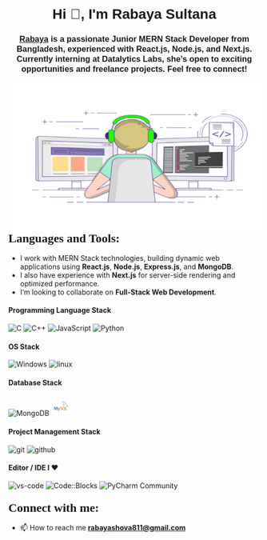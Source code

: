 <!-- Header Section -->
<h1 align="center"><font face="Arial">Hi 👋, I'm Rabaya Sultana </font></h1>
<h3 align="center"><font face="Arial"><a href="https://www.linkedin.com/in/rabaya-sultana/" target="_blank" rel="noreferrer">Rabaya</a> is a passionate Junior MERN Stack Developer from Bangladesh, experienced with React.js, Node.js, and Next.js. Currently interning at Datalytics Labs, she’s open to exciting opportunities and freelance projects. Feel free to connect!</font></h3>



<!-- GIF -->
<img align="right" height="300" width="500" src="https://raw.githubusercontent.com/mikonoid/mikonoid/main/images/gifs/coder3.gif" />

<!-- Languages and Tools Section -->
<h3 align="left"><font size="+2" face="Verdana">Languages and Tools:</font></h3>


- I work with MERN Stack technologies, building dynamic web applications using **React.js**, **Node.js**, **Express.js**, and **MongoDB**.  
- I also have experience with **Next.js** for server-side rendering and optimized performance.  
- I’m looking to collaborate on **Full-Stack Web Development**.



#### Programming Language Stack
<p align="left">
  <img src="https://cdn.jsdelivr.net/gh/devicons/devicon/icons/c/c-original.svg" alt="C" title="C" width="40" height="40"/>
  <img src="https://cdn.jsdelivr.net/gh/devicons/devicon/icons/cplusplus/cplusplus-original.svg" alt="C++" title="C++" width="40" height="40"/>
  <img src="https://cdn.jsdelivr.net/gh/devicons/devicon/icons/javascript/javascript-original.svg" alt="JavaScript" title="JavaScript" width="40" height="40"/>
  <img src="https://cdn.jsdelivr.net/gh/devicons/devicon/icons/python/python-original.svg" alt="Python" title="Python" width="40" height="40"/>
</p>

#### OS Stack
<p align="left">
  <img src="https://cdn.jsdelivr.net/gh/devicons/devicon/icons/windows8/windows8-original.svg" alt="Windows" title="Windows" width="40" height="40"/> 
  <img src="https://brandlogos.net/wp-content/uploads/2020/03/Linux-logo.png" alt="linux" title="linux" width="40" height="40"/>   
</p>

#### Database Stack
<p align="left">
  <img src="https://www.vectorlogo.zone/logos/mongodb/mongodb-icon.svg" alt="MongoDB" title="MongoDB" width="40" height="40"/>
  <img src="https://raw.githubusercontent.com/github/explore/80688e429a7d4ef2fca1e82350fe8e3517d3494d/topics/mysql/mysql.png" alt="mysql" title="mysql" width="40" height="40"/>  
</p>

#### Project Management Stack
<p align="left">
  <img src="https://www.vectorlogo.zone/logos/git-scm/git-scm-icon.svg" alt="git" title="git" width="40" height="40"/>  
  <img src="https://www.vectorlogo.zone/logos/github/github-icon.svg" alt="github" title="github" width="40" height="40"/> 
</p>

#### Editor / IDE I ♥
<p align="left">
  <img src="https://www.vectorlogo.zone/logos/visualstudio_code/visualstudio_code-icon.svg" alt="vs-code" title="vs-code" width="40" height="40"/> 
  <img src="https://img.icons8.com/fluency/48/000000/codeblocks.png" alt="Code::Blocks" title="Code::Blocks" width="40" height="40"/>
  <img src="https://resources.jetbrains.com/storage/products/pycharm/img/meta/pycharm_logo_300x300.png" alt="PyCharm Community" title="PyCharm Community" width="40" height="40"/>
</p>

<!-- Contact Section -->
<h3 align="left"><font size="+2" face="Verdana">Connect with me:</font></h3>
<p align="left">
</p>

- 📫 How to reach me **[rabayashova811@gmail.com](mailto:rabayashova811@gmail.com)**

